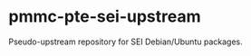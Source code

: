 pmmc-pte-sei-upstream
=====================

Pseudo-upstream repository for SEI Debian/Ubuntu packages.